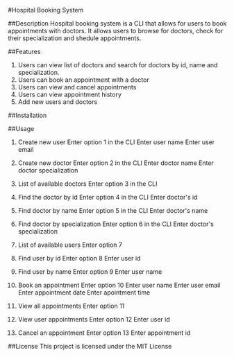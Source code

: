 #Hospital Booking System

##Description
Hospital booking system is a CLI that allows for users to book appointments with doctors. It allows users to browse for doctors, check for their specialization and shedule appointments.

##Features

1. Users can view list of doctors and search for doctors by id, name and specialization.
2. Users can book an appointment with a doctor
3. Users can view and cancel appointments
4. Users can view appointment history
5. Add new users and doctors

##Installation

##Usage

1. Create new user
   Enter option 1 in the CLI
   Enter user name
   Enter user email

2. Create new doctor
   Enter option 2 in the CLI
   Enter doctor name
   Enter doctor specialization

3. List of available doctors
   Enter option 3 in the CLI

4. Find the doctor by id
   Enter option 4 in the CLI
   Enter doctor's id

5. Find doctor by name
   Enter option 5 in the CLI
   Enter doctor's name

6. Find doctor by specialization
   Enter option 6 in the CLI
   Enter doctor's specialization

7. List of available users
   Enter option 7

8. Find user by id
   Enter option 8
   Enter user id

9. Find user by name
   Enter option 9
   Enter user name

10. Book an appointment
    Enter option 10
    Enter user name
    Enter user email
    Enter appointment date
    Enter apointment time

11. View all appointments
    Enter option 11

12. View user appointments
    Enter option 12
    Enter user id

13. Cancel an appointment
    Enter option 13
    Enter appointment id

##License
This project is licensed under the MIT License
